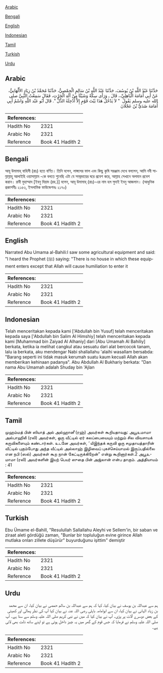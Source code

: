 [Arabic](#arabic)

[Bengali](#bengali)

[English](#english)

[Indonesian](#indonesian)

[Tamil](#tamil)

[Turkish](#turkish)

[Urdu](#urdu)

## Arabic


<div dir="rtl" lang="ar" style={{fontSize:'larger',backgroundColor:'#f8f9fa',padding:20}}>
حَدَّثَنَا عَبْدُ اللَّهِ بْنُ يُوسُفَ، حَدَّثَنَا عَبْدُ اللَّهِ بْنُ سَالِمٍ الْحِمْصِيُّ، حَدَّثَنَا مُحَمَّدُ بْنُ زِيَادٍ الأَلْهَانِيُّ، عَنْ أَبِي أُمَامَةَ الْبَاهِلِيِّ،، قَالَ ـ وَرَأَى سِكَّةً وَشَيْئًا مِنْ آلَةِ الْحَرْثِ، فَقَالَ سَمِعْتُ النَّبِيَّ صلى الله عليه وسلم يَقُولُ ‏ "‏ لاَ يَدْخُلُ هَذَا بَيْتَ قَوْمٍ إِلاَّ أُدْخِلَهُ الذُّلُّ ‏"‏‏.‏ قَالَ أَبُو عَبْد اللَّهِ وَاسْمُ أَبِي أُمَامَةَ صُدَيُّ بْنُ عَجْلَانَ
</div>
<div style={{backgroundColor:'#f8f9fa',padding:20, marginBottom: 10}}><table> <thead> <tr> <th>References:</th> <th></th> </tr> </thead> <tbody><tr><td>Hadith No</td><td>2321</td></tr><tr><td>Arabic No</td><td>2321</td></tr><tr><td>Reference</td><td>Book 41 Hadith 2</td></tr></tbody></table></div>

## Bengali


<div dir="ltr" lang="bn" style={{fontSize:'larger',backgroundColor:'#f8f9fa',padding:20}}>
আবূ উমামাহ্ বাহিলী (রাঃ) হতে বর্ণিত। তিনি বলেন, লাঙ্গলের ফাল এবং কিছু কৃষি সরঞ্জাম দেখে বললেন, আমি নবী সাল্লাল্লাহু আলাইহি ওয়াসাল্লাম -কে বলতে শুনেছি এটা যে সম্প্রদায়ের ঘরে প্রবেশ করে, আল্লাহ সেখানে অপমান প্রবেশ করান। রাবী মুহাম্মাদ [ইবনু যিয়াদ (রহ.)] বলেন, আবূ উমামাহ্ (রাঃ)-এর নাম হল সুদাই ইবনু আজলান। (আধুনিক প্রকাশনীঃ ২১৫৩, ইসলামিক ফাউন্ডেশনঃ ২১৭০)
</div>
<div style={{backgroundColor:'#f8f9fa',padding:20, marginBottom: 10}}><table> <thead> <tr> <th>References:</th> <th></th> </tr> </thead> <tbody><tr><td>Hadith No</td><td>2321</td></tr><tr><td>Arabic No</td><td>2321</td></tr><tr><td>Reference</td><td>Book 41 Hadith 2</td></tr></tbody></table></div>

## English


<div dir="ltr" lang="en" style={{fontSize:'larger',backgroundColor:'#f8f9fa',padding:20}}>
Narrated Abu Umama al-Bahili:I saw some agricultural equipment and said: "I heard the Prophet (ﷺ) saying: "There is no house in which these equipment enters except that Allah will cause humiliation to enter it
</div>
<div style={{backgroundColor:'#f8f9fa',padding:20, marginBottom: 10}}><table> <thead> <tr> <th>References:</th> <th></th> </tr> </thead> <tbody><tr><td>Hadith No</td><td>2321</td></tr><tr><td>Arabic No</td><td>2321</td></tr><tr><td>Reference</td><td>Book 41 Hadith 2</td></tr></tbody></table></div>

## Indonesian


<div dir="ltr" lang="id" style={{fontSize:'larger',backgroundColor:'#f8f9fa',padding:20}}>
Telah menceritakan kepada kami ['Abdullah bin Yusuf] telah menceritakan kepada saya ['Abdullah bin Salim Al Himshiy] telah menceritakan kepada kami [Muhammad bin Zaiyad Al Alhaniy] dari [Abu Umamah Al Bahiliy] berkata, ketika ia melihat cangkul atau sesuatu dari alat bercocok tanam, lalu ia berkata, aku mendengar Nabi shallallahu 'alaihi wasallam bersabda: "Barang seperti ini tidak masuk kerumah suatu kaum kecuali Allah akan memberikan kehinaan padanya". Abu Abdullah Al Bukhariy berkata: "Dan nama Abu Umamah adalah Shuday bin 'Ajlan
</div>
<div style={{backgroundColor:'#f8f9fa',padding:20, marginBottom: 10}}><table> <thead> <tr> <th>References:</th> <th></th> </tr> </thead> <tbody><tr><td>Hadith No</td><td>2321</td></tr><tr><td>Arabic No</td><td>2321</td></tr><tr><td>Reference</td><td>Book 41 Hadith 2</td></tr></tbody></table></div>

## Tamil


<div dir="ltr" lang="ta" style={{fontSize:'larger',backgroundColor:'#f8f9fa',padding:20}}>
முஹம்மத் பின் ஸியாத் அல் அல்ஹானீ (ரஹ்) அவர்கள் கூறியதாவது: அபூஉமாமா அல்பாஹிலீ (ரலி) அவர்கள், ஒரு வீட்டில் ஏர் கலப்பையையும் மற்றும் சில விவசாயக் கருவிகளையும் கண்டார்கள். உடனே அவர்கள், ‘ யிஇந்தக் கருவி ஒரு சமுதாயத்தாரின் வீட்டில் புகும்போது அந்த வீட்டில் அல்லாஹ் இழிவைப் புகச்செய்யாமல் இருப்பதில்லை என நபி (ஸல்) அவர்கள் கூற நான் கேட்டிருக்கிறேன்” என்று கூறினார்கள்.2 அபூஉமாமா (ரலி) அவர்களின் இயற் பெயர் ஸுதை பின் அஜ்லான் என்ப தாகும். அத்தியாயம் : 41
</div>
<div style={{backgroundColor:'#f8f9fa',padding:20, marginBottom: 10}}><table> <thead> <tr> <th>References:</th> <th></th> </tr> </thead> <tbody><tr><td>Hadith No</td><td>2321</td></tr><tr><td>Arabic No</td><td>2321</td></tr><tr><td>Reference</td><td>Book 41 Hadith 2</td></tr></tbody></table></div>

## Turkish


<div dir="ltr" lang="tr" style={{fontSize:'larger',backgroundColor:'#f8f9fa',padding:20}}>
Ebu Ümame el-Bahill, "Resulullah Sallallahu Aleyhi ve Sellem'in, bir saban ve ziraat aleti gördüğü zaman, "Bunlar bir topluluğun evine girince Allah mutlaka onları zillete düşürür" buyurduğunu işittim" demiştir
</div>
<div style={{backgroundColor:'#f8f9fa',padding:20, marginBottom: 10}}><table> <thead> <tr> <th>References:</th> <th></th> </tr> </thead> <tbody><tr><td>Hadith No</td><td>2321</td></tr><tr><td>Arabic No</td><td>2321</td></tr><tr><td>Reference</td><td>Book 41 Hadith 2</td></tr></tbody></table></div>

## Urdu


<div dir="rtl" lang="ur" style={{fontSize:'larger',backgroundColor:'#f8f9fa',padding:20}}>
ہم سے عبداللہ بن یوسف نے بیان کیا، کہا کہ ہم سے عبداللہ بن سالم حمصی نے بیان کیا، ان سے محمد بن زیاد الہانی نے بیان کیا، ان سے ابوامامہ باہلی رضی اللہ عنہ نے بیان کیا آپ کی نظر پھالی اور کھیتی کے بعض دوسرے آلات پر پڑی۔ آپ نے بیان کیا کہ میں نے نبی کریم صلی اللہ علیہ وسلم سے سنا ہے۔ آپ صلی اللہ علیہ وسلم نے فرمایا کہ جس قوم کے گھر میں یہ چیز داخل ہوتی ہے تو اپنے ساتھ ذلت بھی لاتی ہے۔
</div>
<div style={{backgroundColor:'#f8f9fa',padding:20, marginBottom: 10}}><table> <thead> <tr> <th>References:</th> <th></th> </tr> </thead> <tbody><tr><td>Hadith No</td><td>2321</td></tr><tr><td>Arabic No</td><td>2321</td></tr><tr><td>Reference</td><td>Book 41 Hadith 2</td></tr></tbody></table></div>